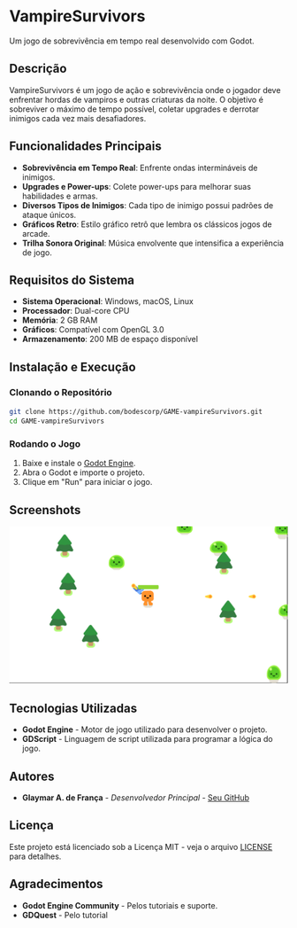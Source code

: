 # VampireSurvivors

Um jogo de sobrevivência em tempo real desenvolvido com Godot.

## Descrição

VampireSurvivors é um jogo de ação e sobrevivência onde o jogador deve enfrentar hordas de vampiros e outras criaturas da noite. O objetivo é sobreviver o máximo de tempo possível, coletar upgrades e derrotar inimigos cada vez mais desafiadores.

## Funcionalidades Principais

- **Sobrevivência em Tempo Real**: Enfrente ondas intermináveis de inimigos.
- **Upgrades e Power-ups**: Colete power-ups para melhorar suas habilidades e armas.
- **Diversos Tipos de Inimigos**: Cada tipo de inimigo possui padrões de ataque únicos.
- **Gráficos Retro**: Estilo gráfico retrô que lembra os clássicos jogos de arcade.
- **Trilha Sonora Original**: Música envolvente que intensifica a experiência de jogo.

## Requisitos do Sistema

- **Sistema Operacional**: Windows, macOS, Linux
- **Processador**: Dual-core CPU
- **Memória**: 2 GB RAM
- **Gráficos**: Compatível com OpenGL 3.0
- **Armazenamento**: 200 MB de espaço disponível

## Instalação e Execução

### Clonando o Repositório

```bash
git clone https://github.com/bodescorp/GAME-vampireSurvivors.git
cd GAME-vampireSurvivors
```

### Rodando o Jogo

1. Baixe e instale o [Godot Engine](https://godotengine.org/download).
2. Abra o Godot e importe o projeto.
3. Clique em "Run" para iniciar o jogo.

## Screenshots

![Screenshot 1](assets/Screenshot.png)

## Tecnologias Utilizadas

- **Godot Engine** - Motor de jogo utilizado para desenvolver o projeto.
- **GDScript** - Linguagem de script utilizada para programar a lógica do jogo.

## Autores

- **Glaymar A. de França** - *Desenvolvedor Principal* - [Seu GitHub](https://github.com/bodescorp)

## Licença

Este projeto está licenciado sob a Licença MIT - veja o arquivo [LICENSE](LICENSE) para detalhes.

## Agradecimentos

- **Godot Engine Community** - Pelos tutoriais e suporte.
- **GDQuest** - Pelo tutorial